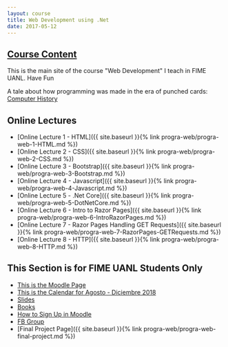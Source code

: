 ```yaml
---
layout: course
title: Web Development using .Net
date: 2017-05-12
---
```


## [Course Content](#header-2)

This is the main site of the course "Web Development" I teach in FIME UANL. Have Fun

A tale about how programming was made in the era of punched cards: [Computer History](http://www.columbia.edu/cu/computinghistory/fisk.pdf)

## Online Lectures
* [Online Lecture 1 - HTML]({{ site.baseurl }}{% link progra-web/progra-web-1-HTML.md %})
* [Online Lecture 2 - CSS]({{ site.baseurl }}{% link progra-web/progra-web-2-CSS.md %})
* [Online Lecture 3 - Bootstrap]({{ site.baseurl }}{% link progra-web/progra-web-3-Bootstrap.md %})
* [Online Lecture 4 - Javascript]({{ site.baseurl }}{% link progra-web/progra-web-4-Javascript.md %})
* [Online Lecture 5 - .Net Core]({{ site.baseurl }}{% link progra-web/progra-web-5-DotNetCore.md %})
* [Online Lecture 6 - Intro to Razor Pages]({{ site.baseurl }}{% link progra-web/progra-web-6-IntroRazorPages.md %})
* [Online Lecture 7 - Razor Pages Handling GET Requests]({{ site.baseurl }}{% link progra-web/progra-web-7-RazorPages-GETRequests.md %})
* [Online Lecture 8 - HTTP]({{ site.baseurl }}{% link progra-web/progra-web-8-HTTP.md %})

## This Section is for FIME UANL Students Only

* [This is the Moodle Page](http://moodle.academicos.com.mx/)
* [This is the Calendar for Agosto - Diciembre 2018](https://docs.google.com/document/d/18A_q9sCXj-WrW5TCiGQ8GRvSe2dHokfonfwV3Pp63tg/edit?usp=sharing)
* [Slides](https://drive.google.com/drive/folders/0B3WC4CiccSmVeEN2WVBNN1owQkE?usp=sharing)
* [Books](https://drive.google.com/drive/folders/0B3WC4CiccSmVcUR6STNqMUgtUTg?usp=sharing)
* [How to Sign Up in Moodle](https://docs.google.com/document/d/1z3NbPut3HGVdspBxTaQPQNATQl1WXr6cgVhIsQG4b3w/edit?usp=sharing)
* [FB Group](https://www.facebook.com/groups/ProgramacionWEBFIME/)
* [Final Project Page]({{ site.baseurl }}{% link progra-web/progra-web-final-project.md %})


